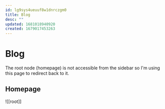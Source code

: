 ```yaml
---
id: lg9sys4ueuuf8w1dnrczgm0
title: Blog
desc: ""
updated: 1681018940920
created: 1679017453263
---
```


# Blog

The root node (homepage) is not accessible from the sidebar so I'm using this
page to redirect back to it.

## Homepage

![[root]]
